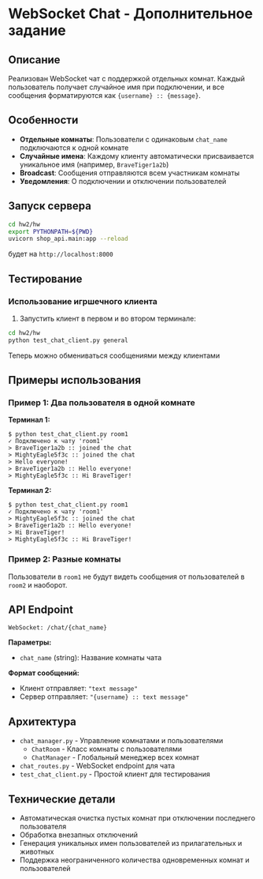 # WebSocket Chat - Дополнительное задание

## Описание

Реализован WebSocket чат с поддержкой отдельных комнат. Каждый пользователь получает случайное имя при подключении, и все сообщения форматируются как `{username} :: {message}`.

## Особенности

- **Отдельные комнаты**: Пользователи с одинаковым `chat_name` подключаются к одной комнате
- **Случайные имена**: Каждому клиенту автоматически присваивается уникальное имя (например, `BraveTiger1a2b`)
- **Broadcast**: Сообщения отправляются всем участникам комнаты
- **Уведомления**: О подключении и отключении пользователей

## Запуск сервера

```bash
cd hw2/hw
export PYTHONPATH=${PWD}
uvicorn shop_api.main:app --reload
```
будет на  `http://localhost:8000`

## Тестирование

### Использование игршечного клиента

1. Запустить клиент в первом и во втором терминале:
```bash
cd hw2/hw
python test_chat_client.py general
```

Теперь можно обмениваться сообщениями между клиентами

## Примеры использования

### Пример 1: Два пользователя в одной комнате

**Терминал 1:**
```
$ python test_chat_client.py room1
✓ Подключено к чату 'room1'
> BraveTiger1a2b :: joined the chat
> MightyEagle5f3c :: joined the chat
> Hello everyone!
> BraveTiger1a2b :: Hello everyone!
> MightyEagle5f3c :: Hi BraveTiger!
```

**Терминал 2:**
```
$ python test_chat_client.py room1
✓ Подключено к чату 'room1'
> MightyEagle5f3c :: joined the chat
> BraveTiger1a2b :: Hello everyone!
> Hi BraveTiger!
> MightyEagle5f3c :: Hi BraveTiger!
```

### Пример 2: Разные комнаты

Пользователи в `room1` не будут видеть сообщения от пользователей в `room2` и наоборот.

## API Endpoint

```
WebSocket: /chat/{chat_name}
```

**Параметры:**
- `chat_name` (string): Название комнаты чата

**Формат сообщений:**
- Клиент отправляет: `"text message"`
- Сервер отправляет: `"{username} :: text message"`

## Архитектура

- `chat_manager.py` - Управление комнатами и пользователями
  - `ChatRoom` - Класс комнаты с пользователями
  - `ChatManager` - Глобальный менеджер всех комнат
- `chat_routes.py` - WebSocket endpoint для чата
- `test_chat_client.py` - Простой клиент для тестирования

## Технические детали

- Автоматическая очистка пустых комнат при отключении последнего пользователя
- Обработка внезапных отключений
- Генерация уникальных имен пользователей из прилагательных и животных
- Поддержка неограниченного количества одновременных комнат и пользователей

